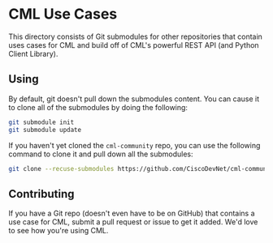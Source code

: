 # CML Use Cases

This directory consists of Git submodules for other repositories that contain uses cases for CML and build off of
CML's powerful REST API (and Python Client Library).

## Using

By default, git doesn't pull down the submodules content.  You can cause it to clone all of the submodules by doing the
following:

```sh
git submodule init
git submodule update
```

If you haven't yet cloned the `cml-community` repo, you can use the following command to clone it and pull down all the
submodules:

```sh
git clone --recuse-submodules https://github.com/CiscoDevNet/cml-community
```

## Contributing

If you have a Git repo (doesn't even have to be on GitHub) that contains a use case for CML, submit a pull request or
issue to get it added.  We'd love to see how you're using CML.
